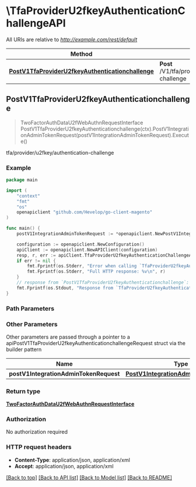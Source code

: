 # \TfaProviderU2fkeyAuthenticationChallengeAPI

All URIs are relative to *http://example.com/rest/default*

Method | HTTP request | Description
------------- | ------------- | -------------
[**PostV1TfaProviderU2fkeyAuthenticationchallenge**](TfaProviderU2fkeyAuthenticationChallengeAPI.md#PostV1TfaProviderU2fkeyAuthenticationchallenge) | **Post** /V1/tfa/provider/u2fkey/authentication-challenge | tfa/provider/u2fkey/authentication-challenge



## PostV1TfaProviderU2fkeyAuthenticationchallenge

> TwoFactorAuthDataU2fWebAuthnRequestInterface PostV1TfaProviderU2fkeyAuthenticationchallenge(ctx).PostV1IntegrationAdminTokenRequest(postV1IntegrationAdminTokenRequest).Execute()

tfa/provider/u2fkey/authentication-challenge



### Example

```go
package main

import (
	"context"
	"fmt"
	"os"
	openapiclient "github.com/Hevelop/go-client-magento"
)

func main() {
	postV1IntegrationAdminTokenRequest := *openapiclient.NewPostV1IntegrationAdminTokenRequest("Username_example", "Password_example") // PostV1IntegrationAdminTokenRequest |  (optional)

	configuration := openapiclient.NewConfiguration()
	apiClient := openapiclient.NewAPIClient(configuration)
	resp, r, err := apiClient.TfaProviderU2fkeyAuthenticationChallengeAPI.PostV1TfaProviderU2fkeyAuthenticationchallenge(context.Background()).PostV1IntegrationAdminTokenRequest(postV1IntegrationAdminTokenRequest).Execute()
	if err != nil {
		fmt.Fprintf(os.Stderr, "Error when calling `TfaProviderU2fkeyAuthenticationChallengeAPI.PostV1TfaProviderU2fkeyAuthenticationchallenge``: %v\n", err)
		fmt.Fprintf(os.Stderr, "Full HTTP response: %v\n", r)
	}
	// response from `PostV1TfaProviderU2fkeyAuthenticationchallenge`: TwoFactorAuthDataU2fWebAuthnRequestInterface
	fmt.Fprintf(os.Stdout, "Response from `TfaProviderU2fkeyAuthenticationChallengeAPI.PostV1TfaProviderU2fkeyAuthenticationchallenge`: %v\n", resp)
}
```

### Path Parameters



### Other Parameters

Other parameters are passed through a pointer to a apiPostV1TfaProviderU2fkeyAuthenticationchallengeRequest struct via the builder pattern


Name | Type | Description  | Notes
------------- | ------------- | ------------- | -------------
 **postV1IntegrationAdminTokenRequest** | [**PostV1IntegrationAdminTokenRequest**](PostV1IntegrationAdminTokenRequest.md) |  | 

### Return type

[**TwoFactorAuthDataU2fWebAuthnRequestInterface**](TwoFactorAuthDataU2fWebAuthnRequestInterface.md)

### Authorization

No authorization required

### HTTP request headers

- **Content-Type**: application/json, application/xml
- **Accept**: application/json, application/xml

[[Back to top]](#) [[Back to API list]](../README.md#documentation-for-api-endpoints)
[[Back to Model list]](../README.md#documentation-for-models)
[[Back to README]](../README.md)

